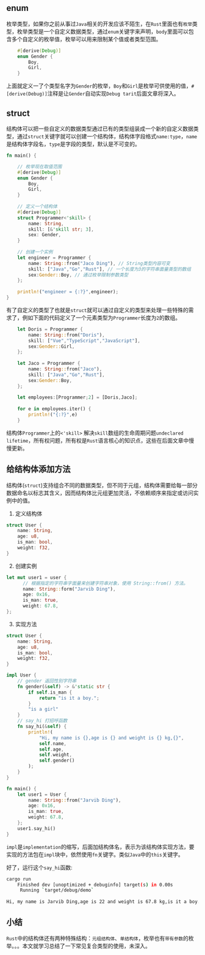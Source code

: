 ## enum

枚举类型，如果你之前从事过`Java`相关的开发应该不陌生，在`Rust`里面也有`枚举`类型，枚举类型是一个自定义数据类型，通过`enum`关键字来声明，`body`里面可以包含多个自定义的枚举值，枚举可以用来限制某个值或者类型范围。

```rust
    #[derive(Debug)]
    enum Gender {
        Boy,
        Girl,
    }
```
上面就定义一了个类型名字为`Gender`的枚举，`Boy`和`Girl`是枚举可供使用的值，`#[derive(Debug)]`注释是让`Gender`自动实现`Debug tarit`后面文章将深入。

## struct

结构体可以把一些自定义的数据类型通过已有的类型组装成一个新的自定义数据类型，通过`struct`关键字就可以创建一个结构体，结构体字段格式`name:type`，`name`是结构体字段名，`type`是字段的类型，默认是不可变的。

```rust
fn main() {

    // 枚举现在取值范围
    #[derive(Debug)]
    enum Gender {
        Boy,
        Girl,
    }
    
    // 定义一个结构体
    #[derive(Debug)]
    struct Programmer<'skill> {
        name: String,
        skill: [&'skill str; 3],
        sex: Gender,
    }
    
    // 创建一个实例
    let engineer = Programmer {
        name: String::from("Jaco Ding"), // String类型内容可变
        skill: ["Java","Go","Rust"], // 一个长度为3的字符串面量类型的数组
        sex:Gender::Boy, // 通过枚举限制参数类型
    };
    
    println!("engineer = {:?}",engineer);
}
```
有了自定义的类型了也就是`struct`就可以通过自定义的类型来处理一些特殊的需求了，例如下面的代码定义了一个元素类型为`Programmer`长度为`2`的数组。

```rust
    let Doris = Programmer {
        name: String::from("Doris"),
        skill: ["Vue","TypeScript","JavaScript"],
        sex:Gender::Girl,
    };
    
    let Jaco = Programmer {
        name: String::from("Jaco"),
        skill: ["Java","Go","Rust"],
        sex:Gender::Boy,
    };
    
    let employees:[Programmer;2] = [Doris,Jaco];
    
    for e in employees.iter() {
        println!("{:?}",e)
    }
```

结构体`Programmer`上的`<'skill>` 解决`skill`数组的生命周期问题`undeclared lifetime`，所有权问题，所有权是`Rust`语言核心的知识点，这些在后面文章中慢慢更新。

## 给结构体添加方法

结构体(`struct`)支持组合不同的数据类型，但不同于元组，结构体需要给每一部分数据命名以标志其含义，因而结构体比元组更加灵活，不依赖顺序来指定或访问实例中的值。

1. 定义结构体
```rust
struct User {
    name: String,
    age: u8,
    is_man: bool,
    weight: f32,
}
```
2. 创建实例
```rust
let mut user1 = user {
      // 根据指定的字符串字面量来创建字符串对象，使用 String::from() 方法。
      name: String::form("Jarvib Ding"),
      age: 0x16,
      is_man: true,
      weight: 67.8,
};
```
3. 实现方法
```Rust
struct User {
    name: String,
    age: u8,
    is_man: bool,
    weight: f32,
}

impl User {
    // gender 返回性别字符串
    fn gender(&self) -> &'static str {
        if self.is_man {
            return "is it a boy.";
        }
        "is a girl"
    }
    // say_hi 打招呼函数
    fn say_hi(&self) {
        println!(
            "Hi, my name is {},age is {} and weight is {} kg,{}",
            self.name,
            self.age,
            self.weight,
            self.gender()
        );
    }
}

fn main() {
    let user1 = User {
        name: String::from("Jarvib Ding"),
        age: 0x16,
        is_man: true,
        weight: 67.8,
    };
    user1.say_hi()
}
```
`impl`是`implementation`的缩写，后面加结构体名，表示为该结构体实现方法，要实现的方法包在`impl`块中，依然使用`fn`关键字。类似`Java`中的`this`关键字。

好了，运行这个`say_hi`函数:
```bash
cargo run
    Finished dev [unoptimized + debuginfo] target(s) in 0.00s
     Running `target/debug/demo`
     
Hi, my name is Jarvib Ding,age is 22 and weight is 67.8 kg,is it a boy.
```

## 小结

`Rust`中的结构体还有两种特殊结构：`元组结构体`、`单结构体`，枚举也有`带有参数`的枚举。。。本文就学习总结了一下常见复合类型的使用，未深入。

